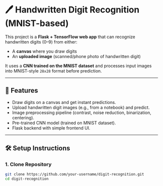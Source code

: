 # 🖊️ Handwritten Digit Recognition (MNIST-based)

This project is a **Flask + TensorFlow web app** that can recognize handwritten digits (0–9) from either:
- A **canvas** where you draw digits  
- An **uploaded image** (scanned/phone photo of handwritten digit)

It uses a **CNN trained on the MNIST dataset** and processes input images into MNIST-style `28x28` format before prediction.

---

## 🚀 Features
- Draw digits on a canvas and get instant predictions.
- Upload handwritten digit images (e.g., from a notebook) and predict.
- Image preprocessing pipeline (contrast, noise reduction, binarization, centering).
- Pre-trained CNN model (trained on MNIST dataset).
- Flask backend with simple frontend UI.

---

## 🛠️ Setup Instructions

### 1. Clone Repository
```bash
git clone https://github.com/your-username/digit-recognition.git
cd digit-recognition
